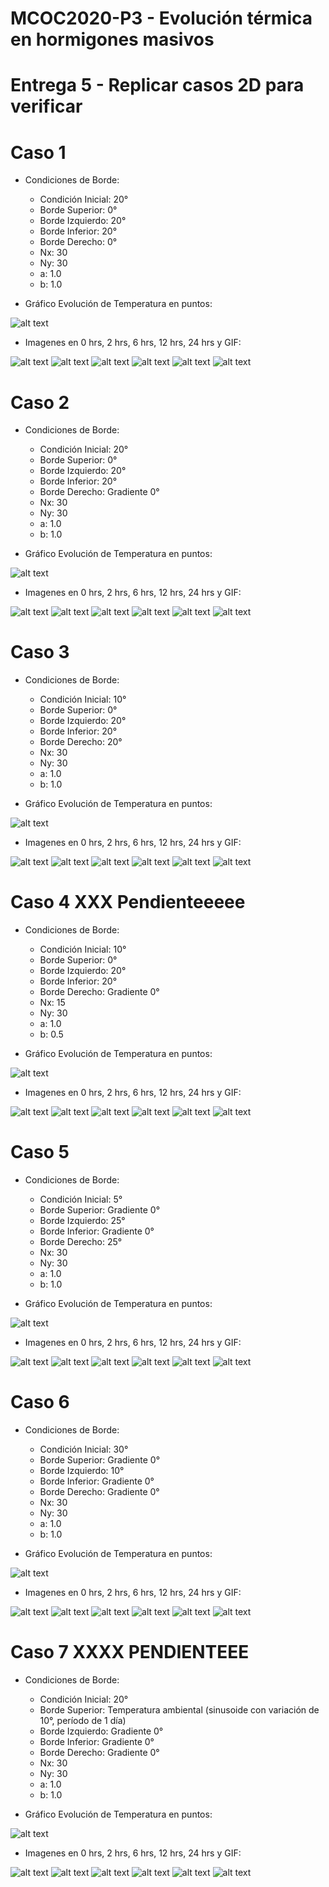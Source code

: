 # MCOC2020-P3 - Evolución térmica en hormigones masivos

# Entrega 5 - Replicar casos 2D para verificar

# Caso 1

* Condiciones de Borde: 
  * Condición Inicial: 20°  
  * Borde Superior: 0° 
  * Borde Izquierdo: 20° 
  * Borde Inferior: 20° 
  * Borde Derecho: 0°
  * Nx: 30
  * Ny: 30
  * a: 1.0
  * b: 1.0

* Gráfico Evolución de Temperatura en puntos:

![alt text](https://github.com/jmbarriga1/MCOC2020-P3-5/blob/main/caso_1.png)

* Imagenes en 0 hrs, 2 hrs, 6 hrs, 12 hrs, 24 hrs y GIF:

![alt text](https://github.com/jmbarriga1/MCOC2020-P3-5/blob/main/caso_1/frame_0000.png)
![alt text](https://github.com/jmbarriga1/MCOC2020-P3-5/blob/main/caso_1/frame_0004.png)
![alt text](https://github.com/jmbarriga1/MCOC2020-P3-5/blob/main/caso_1/frame_0012.png)
![alt text](https://github.com/jmbarriga1/MCOC2020-P3-5/blob/main/caso_1/frame_0024.png)
![alt text](https://github.com/jmbarriga1/MCOC2020-P3-5/blob/main/caso_1/frame_0047.png)
![alt text](https://github.com/jmbarriga1/MCOC2020-P3-5/blob/main/caso_1.gif)

# Caso 2

* Condiciones de Borde: 
  * Condición Inicial: 20°  
  * Borde Superior: 0° 
  * Borde Izquierdo: 20° 
  * Borde Inferior: 20° 
  * Borde Derecho: Gradiente 0°
  * Nx: 30
  * Ny: 30
  * a: 1.0
  * b: 1.0

* Gráfico Evolución de Temperatura en puntos:

![alt text](https://github.com/jmbarriga1/MCOC2020-P3-5/blob/main/caso_2.png)

* Imagenes en 0 hrs, 2 hrs, 6 hrs, 12 hrs, 24 hrs y GIF:

![alt text](https://github.com/jmbarriga1/MCOC2020-P3-5/blob/main/caso_2/frame_0000.png)
![alt text](https://github.com/jmbarriga1/MCOC2020-P3-5/blob/main/caso_2/frame_0004.png)
![alt text](https://github.com/jmbarriga1/MCOC2020-P3-5/blob/main/caso_2/frame_0012.png)
![alt text](https://github.com/jmbarriga1/MCOC2020-P3-5/blob/main/caso_2/frame_0024.png)
![alt text](https://github.com/jmbarriga1/MCOC2020-P3-5/blob/main/caso_2/frame_0047.png)
![alt text](https://github.com/jmbarriga1/MCOC2020-P3-5/blob/main/caso_2.gif)

# Caso 3

* Condiciones de Borde: 
  * Condición Inicial: 10°  
  * Borde Superior: 0° 
  * Borde Izquierdo: 20° 
  * Borde Inferior: 20° 
  * Borde Derecho:  20°
  * Nx: 30
  * Ny: 30
  * a: 1.0
  * b: 1.0

* Gráfico Evolución de Temperatura en puntos:

![alt text](https://github.com/jmbarriga1/MCOC2020-P3-5/blob/main/caso_3.png)

* Imagenes en 0 hrs, 2 hrs, 6 hrs, 12 hrs, 24 hrs y GIF:

![alt text](https://github.com/jmbarriga1/MCOC2020-P3-5/blob/main/caso_3/frame_0000.png)
![alt text](https://github.com/jmbarriga1/MCOC2020-P3-5/blob/main/caso_3/frame_0004.png)
![alt text](https://github.com/jmbarriga1/MCOC2020-P3-5/blob/main/caso_3/frame_0012.png)
![alt text](https://github.com/jmbarriga1/MCOC2020-P3-5/blob/main/caso_3/frame_0024.png)
![alt text](https://github.com/jmbarriga1/MCOC2020-P3-5/blob/main/caso_3/frame_0047.png)
![alt text](https://github.com/jmbarriga1/MCOC2020-P3-5/blob/main/caso_3.gif)

# Caso 4 XXX Pendienteeeee

* Condiciones de Borde: 
  * Condición Inicial: 10°  
  * Borde Superior: 0° 
  * Borde Izquierdo: 20° 
  * Borde Inferior: 20° 
  * Borde Derecho:  Gradiente 0°
  * Nx: 15
  * Ny: 30
  * a: 1.0
  * b: 0.5

* Gráfico Evolución de Temperatura en puntos:

![alt text](https://github.com/jmbarriga1/MCOC2020-P3-5/blob/main/caso_4.png)

* Imagenes en 0 hrs, 2 hrs, 6 hrs, 12 hrs, 24 hrs y GIF:

![alt text](https://github.com/jmbarriga1/MCOC2020-P3-5/blob/main/caso_4/frame_0000.png)
![alt text](https://github.com/jmbarriga1/MCOC2020-P3-5/blob/main/caso_4/frame_0004.png)
![alt text](https://github.com/jmbarriga1/MCOC2020-P3-5/blob/main/caso_4/frame_0012.png)
![alt text](https://github.com/jmbarriga1/MCOC2020-P3-5/blob/main/caso_4/frame_0024.png)
![alt text](https://github.com/jmbarriga1/MCOC2020-P3-5/blob/main/caso_4/frame_0047.png)
![alt text](https://github.com/jmbarriga1/MCOC2020-P3-5/blob/main/caso_4.gif)

# Caso 5

* Condiciones de Borde: 
  * Condición Inicial: 5°  
  * Borde Superior: Gradiente 0° 
  * Borde Izquierdo: 25° 
  * Borde Inferior: Gradiente 0° 
  * Borde Derecho:  25°
  * Nx: 30
  * Ny: 30
  * a: 1.0
  * b: 1.0

* Gráfico Evolución de Temperatura en puntos:

![alt text](https://github.com/jmbarriga1/MCOC2020-P3-5/blob/main/caso_5.png)

* Imagenes en 0 hrs, 2 hrs, 6 hrs, 12 hrs, 24 hrs y GIF:

![alt text](https://github.com/jmbarriga1/MCOC2020-P3-5/blob/main/caso_5/frame_0000.png)
![alt text](https://github.com/jmbarriga1/MCOC2020-P3-5/blob/main/caso_5/frame_0004.png)
![alt text](https://github.com/jmbarriga1/MCOC2020-P3-5/blob/main/caso_5/frame_0012.png)
![alt text](https://github.com/jmbarriga1/MCOC2020-P3-5/blob/main/caso_5/frame_0024.png)
![alt text](https://github.com/jmbarriga1/MCOC2020-P3-5/blob/main/caso_5/frame_0047.png)
![alt text](https://github.com/jmbarriga1/MCOC2020-P3-5/blob/main/caso_5.gif)

# Caso 6

* Condiciones de Borde: 
  * Condición Inicial: 30°  
  * Borde Superior: Gradiente 0° 
  * Borde Izquierdo: 10° 
  * Borde Inferior: Gradiente 0° 
  * Borde Derecho:  Gradiente 0°
  * Nx: 30
  * Ny: 30
  * a: 1.0
  * b: 1.0

* Gráfico Evolución de Temperatura en puntos:

![alt text](https://github.com/jmbarriga1/MCOC2020-P3-5/blob/main/caso_6.png)

* Imagenes en 0 hrs, 2 hrs, 6 hrs, 12 hrs, 24 hrs y GIF:

![alt text](https://github.com/jmbarriga1/MCOC2020-P3-5/blob/main/caso_6/frame_0000.png)
![alt text](https://github.com/jmbarriga1/MCOC2020-P3-5/blob/main/caso_6/frame_0004.png)
![alt text](https://github.com/jmbarriga1/MCOC2020-P3-5/blob/main/caso_6/frame_0012.png)
![alt text](https://github.com/jmbarriga1/MCOC2020-P3-5/blob/main/caso_6/frame_0024.png)
![alt text](https://github.com/jmbarriga1/MCOC2020-P3-5/blob/main/caso_6/frame_0047.png)
![alt text](https://github.com/jmbarriga1/MCOC2020-P3-5/blob/main/caso_6.gif)

# Caso 7 XXXX PENDIENTEEE

* Condiciones de Borde: 
  * Condición Inicial: 20°  
  * Borde Superior: Temperatura ambiental (sinusoide con variación de 10°, período de 1 día) 
  * Borde Izquierdo: Gradiente 0° 
  * Borde Inferior: Gradiente 0° 
  * Borde Derecho:  Gradiente 0°
  * Nx: 30
  * Ny: 30
  * a: 1.0
  * b: 1.0

* Gráfico Evolución de Temperatura en puntos:

![alt text](https://github.com/jmbarriga1/MCOC2020-P3-5/blob/main/caso_7.png)

* Imagenes en 0 hrs, 2 hrs, 6 hrs, 12 hrs, 24 hrs y GIF:

![alt text](https://github.com/jmbarriga1/MCOC2020-P3-5/blob/main/caso_7/frame_0000.png)
![alt text](https://github.com/jmbarriga1/MCOC2020-P3-5/blob/main/caso_7/frame_0004.png)
![alt text](https://github.com/jmbarriga1/MCOC2020-P3-5/blob/main/caso_7/frame_0012.png)
![alt text](https://github.com/jmbarriga1/MCOC2020-P3-5/blob/main/caso_7/frame_0024.png)
![alt text](https://github.com/jmbarriga1/MCOC2020-P3-5/blob/main/caso_7/frame_0047.png)
![alt text](https://github.com/jmbarriga1/MCOC2020-P3-5/blob/main/caso_7.gif)
